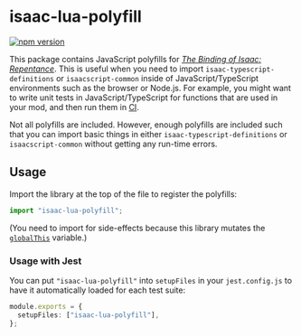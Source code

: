# isaac-lua-polyfill

[![npm version](https://img.shields.io/npm/v/isaac-lua-polyfill.svg)](https://www.npmjs.com/package/isaac-lua-polyfill)

This package contains JavaScript polyfills for [_The Binding of Isaac: Repentance_](https://store.steampowered.com/app/1426300/The_Binding_of_Isaac_Repentance/). This is useful when you need to import `isaac-typescript-definitions` or `isaacscript-common` inside of JavaScript/TypeScript environments such as the browser or Node.js. For example, you might want to write unit tests in JavaScript/TypeScript for functions that are used in your mod, and then run them in [CI](https://en.wikipedia.org/wiki/Continuous_integration).

Not all polyfills are included. However, enough polyfills are included such that you can import basic things in either `isaac-typescript-definitions` or `isaacscript-common` without getting any run-time errors.

## Usage

Import the library at the top of the file to register the polyfills:

```ts
import "isaac-lua-polyfill";
```

(You need to import for side-effects because this library mutates the [`globalThis`](https://developer.mozilla.org/en-US/docs/Web/JavaScript/Reference/Global_Objects/globalThis) variable.)

### Usage with Jest

You can put `"isaac-lua-polyfill"` into `setupFiles` in your `jest.config.js` to have it automatically loaded for each test suite:

```ts
module.exports = {
  setupFiles: ["isaac-lua-polyfill"],
};
```
